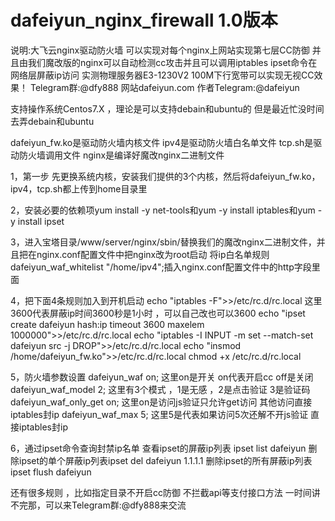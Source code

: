 # dafeiyun_nginx_firewall 1.0版本

说明:大飞云nginx驱动防火墙 可以实现对每个nginx上网站实现第七层CC防御 并且由我们魔改版的nginx可以自动检测cc攻击并且可以调用iptables ipset命令在网络层屏蔽ip访问
实测物理服务器E3-1230V2  100M下行宽带可以实现无视CC效果！
Telegram群:@dfy888   网站dafeiyun.com    作者Telegram:@dafeiyun 

支持操作系统Centos7.X  ，理论是可以支持debain和ubuntu的 但是最近忙没时间去弄debain和ubuntu

dafeiyun_fw.ko是驱动防火墙内核文件
ipv4是驱动防火墙白名单文件
tcp.sh是驱动防火墙调用文件
nginx是编译好魔改nginx二进制文件

1，第一步 先更换系统内核，安装我们提供的3个内核，然后将dafeiyun_fw.ko，ipv4，tcp.sh都上传到home目录里

2，安装必要的依赖项yum install -y net-tools和yum -y install iptables和yum -y install ipset

3，进入宝塔目录/www/server/nginx/sbin/替换我们的魔改nginx二进制文件，并且把在nginx.conf配置文件中把nginx改为root启动 将ip白名单规则dafeiyun_waf_whitelist "/home/ipv4";插入nginx.conf配置文件中的http字段里面

4，把下面4条规则加入到开机启动
echo "iptables -F">>/etc/rc.d/rc.local
这里3600代表屏蔽ip时间3600秒是1小时  ，可以自己改也可以3600
echo "ipset create dafeiyun hash:ip timeout 3600 maxelem 1000000">>/etc/rc.d/rc.local
echo "iptables -I INPUT -m set --match-set dafeiyun src -j DROP">>/etc/rc.d/rc.local
echo "insmod /home/dafeiyun_fw.ko">>/etc/rc.d/rc.local
chmod +x /etc/rc.d/rc.local

5，防火墙参数设置
dafeiyun_waf on;   这里on是开关  on代表开启cc   off是关闭
dafeiyun_waf_model 2;  这里有3个模式 ，1是无感 ，2是点击验证 3是验证码
dafeiyun_waf_only_get on;  这里on是访问js验证只允许get访问  其他访问直接iptables封ip
dafeiyun_waf_max 5;  这里5是代表如果访问5次还解不开js验证 直接iptables封ip

6，通过ipset命令查询封禁ip名单
查看ipset的屏蔽ip列表 ipset list dafeiyun
删除ipset的单个屏蔽ip列表ipset del dafeiyun 1.1.1.1
删除ipset的所有屏蔽ip列表ipset flush dafeiyun

还有很多规则 ，比如指定目录不开启cc防御 不拦截api等支付接口方法 一时间讲不完那，可以来Telegram群:@dfy888来交流 
